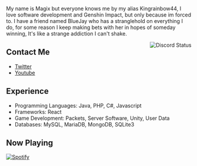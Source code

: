 My name is Magix but everyone knows me by my alias Kingrainbow44, I love software development and Genshin Impact, but only because im forced to.
I have a friend named BlueJay who has a stranglehold on everything I do, for some reason I keep making bets with her in hopes of someday winning, It's like a strange addiction I can't shake.

<img align="right" src="https://lanyard.cnrad.dev/api/252090676068614145?hideTimestamp=true" alt="Discord Status">


## Contact Me
- [Twitter](https://twitter.com/Kingrainbow44)
- [Youtube](https://www.youtube.com/channel/UC9k7NjyMW9VCsQFPzZoyMaQ)

## Experience

- Programming Languages: Java, PHP, C#, Javascript
- Frameworks: React
- Game Development: Packets, Server Software, Unity, User Data
- Databases: MySQL, MariaDB, MongoDB, SQLite3

## Now Playing

[![Spotify](https://novatorem-kingrainbow44.vercel.app/api/spotify)](https://open.spotify.com/user/1vonzuqkgpa95207ld1lr8ebf?si=50965ed637f74637)